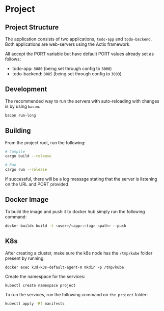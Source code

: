 # Project

## Project Structure

The application consists of two applications, `todo-app` and `todo-backend`. Both applications are web-servers using the Actix framework.

All accept the PORT variable but have default PORT values already set as follows:

- todo-app:      `8080` (being set through config to `3000`)
- todo-backend:  `8085` (being set through config to `3003`)

## Development

The recommended way to run the servers with auto-reloading with changes is by using `bacon`.

```zsh
bacon run-long
```

## Building

From the project root, run the following:

```zsh
# Compile
cargo build --release

# Run
cargo run --release
```

If successful, there will be a log message stating that the server is listening on the URL and PORT provided.

## Docker Image

To build the image and push it to docker hub simply run the following command:

```zsh
docker buildx build -t <user>/<app>:<tag> <path> --push
```

## K8s

After creating a cluster, make sure the k8s node has the `/tmp/kube` folder present by running:

`docker exec k3d-k3s-default-agent-0 mkdir -p /tmp/kube`

Create the namespace for the services:

`kubectl create namespace project`

To run the services, run the following command on `the_project` folder:

```zsh
kubectl apply -Rf manifests
```
